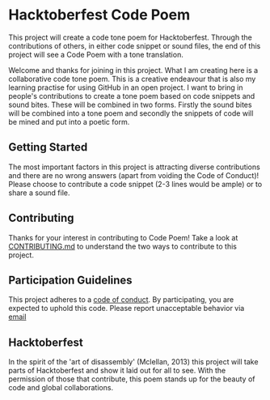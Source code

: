# Hacktoberfest Code Poem

This project will create a code tone poem for Hacktoberfest. Through the contributions of others, in either code snippet or sound files, the end of this project will see a Code Poem with a tone translation. 

Welcome and thanks for joining in this project. What I am creating here is a collaborative code tone poem. This is a creative endeavour that is also my learning practise for using GitHub in an open project. I want to bring in people's contributions to create a tone poem based on code snippets and sound bites. These will be combined in two forms. Firstly the sound bites will be combined into a tone poem and secondly the snippets of code will be mined and put into a poetic form. 

## Getting Started

The most important factors in this project is attracting diverse contributions and there are no wrong answers (apart from voiding the Code of Conduct)! Please choose to contribute a code snippet (2-3 lines would be ample) or to share a sound file. 

## Contributing

Thanks for your interest in contributing to Code Poem! Take a look at [CONTRIBUTING.md](CONTRIBUTING.md) to understand the two ways to contribute to this project.

## Participation Guidelines

This project adheres to a [code of conduct](https://github.com/Wentale/hacktoberfest_code_poem/blob/master/CODE_OF_CONDUCT.md). By participating, you are expected to uphold this code. Please report unacceptable behavior via [email](mailto:wen.ta.say@gmail.com)

## Hacktoberfest

In the spirit of the 'art of disassembly' (Mclellan, 2013) this project will take parts of Hacktoberfest and show it laid out for all to see. With the permission of those that contribute, this poem stands up for the beauty of code and global collaborations.
